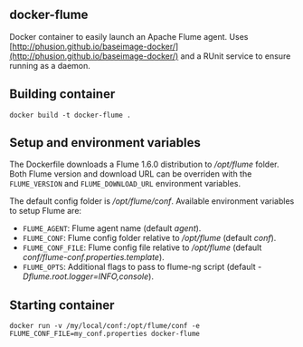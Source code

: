 ## docker-flume
Docker container to easily launch an Apache Flume agent. Uses [http://phusion.github.io/baseimage-docker/](http://phusion.github.io/baseimage-docker/) and a RUnit service to ensure running as a daemon.

## Building container

    docker build -t docker-flume . 

## Setup and environment variables

The Dockerfile downloads a Flume 1.6.0 distribution to */opt/flume* folder. 
Both Flume version and download URL can be overriden with the `FLUME_VERSION` and `FLUME_DOWNLOAD_URL` environment variables.

The default config folder is */opt/flume/conf*. Available environment variables to setup Flume are:
 
- `FLUME_AGENT`: Flume agent name (default *agent*).
- `FLUME_CONF`: Flume config folder relative to */opt/flume* (default *conf*).
- `FLUME_CONF_FILE`: Flume config file relative to */opt/flume* (default *conf/flume-conf.properties.template*).
- `FLUME_OPTS`: Additional flags to pass to flume-ng script (default *-Dflume.root.logger=INFO,console*).

## Starting container

    docker run -v /my/local/conf:/opt/flume/conf -e FLUME_CONF_FILE=my_conf.properties docker-flume